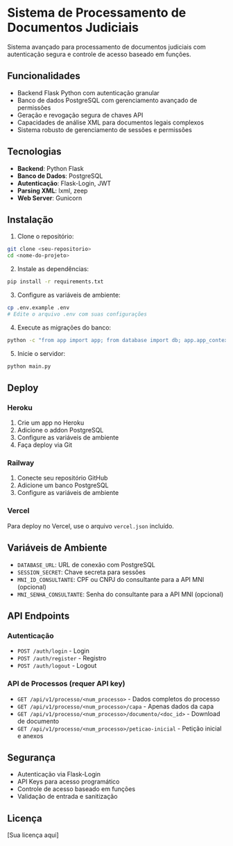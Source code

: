# Sistema de Processamento de Documentos Judiciais

Sistema avançado para processamento de documentos judiciais com autenticação segura e controle de acesso baseado em funções.

## Funcionalidades

- Backend Flask Python com autenticação granular
- Banco de dados PostgreSQL com gerenciamento avançado de permissões
- Geração e revogação segura de chaves API
- Capacidades de análise XML para documentos legais complexos
- Sistema robusto de gerenciamento de sessões e permissões

## Tecnologias

- **Backend**: Python Flask
- **Banco de Dados**: PostgreSQL
- **Autenticação**: Flask-Login, JWT
- **Parsing XML**: lxml, zeep
- **Web Server**: Gunicorn

## Instalação

1. Clone o repositório:
```bash
git clone <seu-repositorio>
cd <nome-do-projeto>
```

2. Instale as dependências:
```bash
pip install -r requirements.txt
```

3. Configure as variáveis de ambiente:
```bash
cp .env.example .env
# Edite o arquivo .env com suas configurações
```

4. Execute as migrações do banco:
```bash
python -c "from app import app; from database import db; app.app_context().push(); db.create_all()"
```

5. Inicie o servidor:
```bash
python main.py
```

## Deploy

### Heroku

1. Crie um app no Heroku
2. Adicione o addon PostgreSQL
3. Configure as variáveis de ambiente
4. Faça deploy via Git

### Railway

1. Conecte seu repositório GitHub
2. Adicione um banco PostgreSQL
3. Configure as variáveis de ambiente

### Vercel

Para deploy no Vercel, use o arquivo `vercel.json` incluído.

## Variáveis de Ambiente

- `DATABASE_URL`: URL de conexão com PostgreSQL
- `SESSION_SECRET`: Chave secreta para sessões
- `MNI_ID_CONSULTANTE`: CPF ou CNPJ do consultante para a API MNI (opcional)
- `MNI_SENHA_CONSULTANTE`: Senha do consultante para a API MNI (opcional)

## API Endpoints

### Autenticação
- `POST /auth/login` - Login
- `POST /auth/register` - Registro
- `POST /auth/logout` - Logout

### API de Processos (requer API key)
- `GET /api/v1/processo/<num_processo>` - Dados completos do processo
- `GET /api/v1/processo/<num_processo>/capa` - Apenas dados da capa
- `GET /api/v1/processo/<num_processo>/documento/<doc_id>` - Download de documento
- `GET /api/v1/processo/<num_processo>/peticao-inicial` - Petição inicial e anexos

## Segurança

- Autenticação via Flask-Login
- API Keys para acesso programático
- Controle de acesso baseado em funções
- Validação de entrada e sanitização

## Licença

[Sua licença aqui]